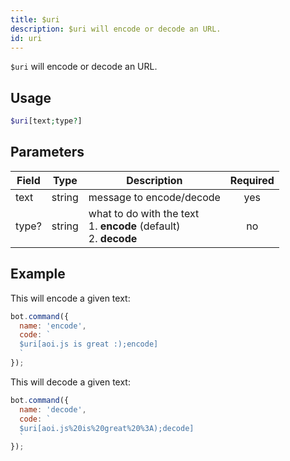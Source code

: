```yaml
---
title: $uri 
description: $uri will encode or decode an URL.
id: uri
---
```


`$uri` will encode or decode an URL.

## Usage

```php
$uri[text;type?]
```

## Parameters 


| Field | Type   | Description                                                                  | Required |
| ----- | ------ | ---------------------------------------------------------------------------- |:--------:|
| text  | string | message to encode/decode                                                     |    yes   |
| type? | string | what to do with the text <br /> 1. **encode** (default) <br /> 2. **decode** |    no    |


## Example

This will encode a given text:

```javascript
bot.command({
  name: 'encode',
  code: `
  $uri[aoi.js is great :);encode]
  `
});
```

This will decode a given text:

```javascript
bot.command({
  name: 'decode',
  code: `
  $uri[aoi.js%20is%20great%20%3A);decode]
  `
});
```
